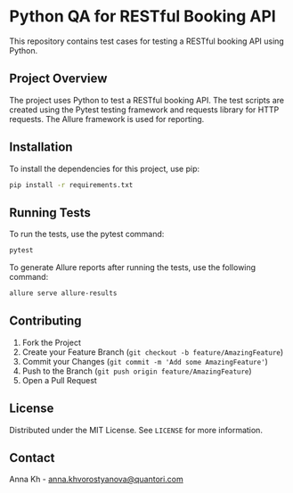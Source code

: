 # Python QA for RESTful Booking API

This repository contains test cases for testing a RESTful booking API using Python.

## Project Overview

The project uses Python to test a RESTful booking API. The test scripts are created using the Pytest testing framework and requests library for HTTP requests. The Allure framework is used for reporting.

## Installation

To install the dependencies for this project, use pip:

```sh
pip install -r requirements.txt
```

## Running Tests

To run the tests, use the pytest command:

```sh
pytest
```

To generate Allure reports after running the tests, use the following command:

```sh
allure serve allure-results
```

## Contributing

1. Fork the Project
2. Create your Feature Branch (`git checkout -b feature/AmazingFeature`)
3. Commit your Changes (`git commit -m 'Add some AmazingFeature'`)
4. Push to the Branch (`git push origin feature/AmazingFeature`)
5. Open a Pull Request


## License

Distributed under the MIT License. See `LICENSE` for more information.

## Contact

Anna Kh - anna.khvorostyanova@quantori.com
